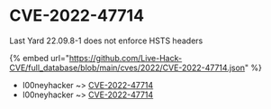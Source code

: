 # CVE-2022-47714

Last Yard 22.09.8-1 does not enforce HSTS headers

{% embed url="https://github.com/Live-Hack-CVE/full_database/blob/main/cves/2022/CVE-2022-47714.json" %}


* l00neyhacker ~> [CVE-2022-47714](https://www.alice-snow.ru/2022/database/cve-2022-47714/cve-2022-47714-l00neyhacker)
* l00neyhacker ~> [CVE-2022-47714](https://www.alice-snow.ru/2022/database/cve-2022-47714/cve-2022-47714-l00neyhacker)